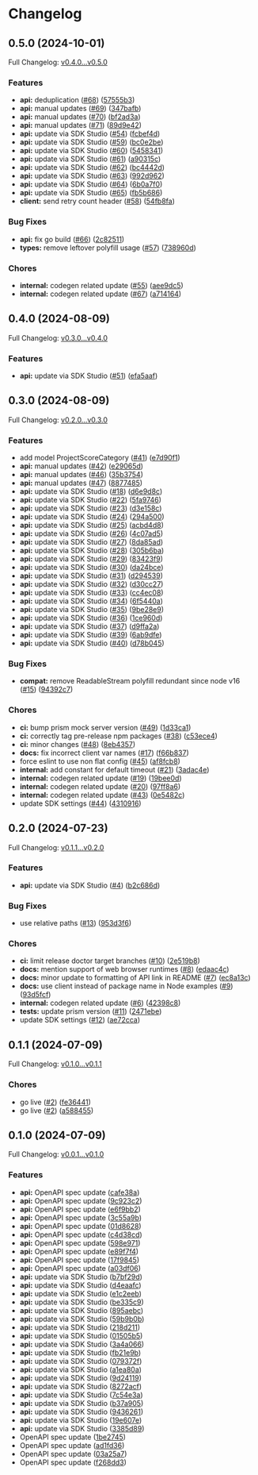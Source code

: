 # Changelog

## 0.5.0 (2024-10-01)

Full Changelog: [v0.4.0...v0.5.0](https://github.com/braintrustdata/braintrust-api-js/compare/v0.4.0...v0.5.0)

### Features

* **api:** deduplication ([#68](https://github.com/braintrustdata/braintrust-api-js/issues/68)) ([57555b3](https://github.com/braintrustdata/braintrust-api-js/commit/57555b3f058f2dc62f37dd7a2f99dae353b1e7ea))
* **api:** manual updates ([#69](https://github.com/braintrustdata/braintrust-api-js/issues/69)) ([347bafb](https://github.com/braintrustdata/braintrust-api-js/commit/347bafbbef26addb89fcedbe55a2e466411e9699))
* **api:** manual updates ([#70](https://github.com/braintrustdata/braintrust-api-js/issues/70)) ([bf2ad3a](https://github.com/braintrustdata/braintrust-api-js/commit/bf2ad3ae8bb87e1733d0304e49a5b668fa83fa99))
* **api:** manual updates ([#71](https://github.com/braintrustdata/braintrust-api-js/issues/71)) ([89d9e42](https://github.com/braintrustdata/braintrust-api-js/commit/89d9e42668dc222f4d413014ac61c16e7276b6aa))
* **api:** update via SDK Studio ([#54](https://github.com/braintrustdata/braintrust-api-js/issues/54)) ([fcbef4d](https://github.com/braintrustdata/braintrust-api-js/commit/fcbef4d36595f895ff0423c7628aa8c5c0bcf661))
* **api:** update via SDK Studio ([#59](https://github.com/braintrustdata/braintrust-api-js/issues/59)) ([bc0e2be](https://github.com/braintrustdata/braintrust-api-js/commit/bc0e2bef743b5ba594c26bccdda0570d7987f247))
* **api:** update via SDK Studio ([#60](https://github.com/braintrustdata/braintrust-api-js/issues/60)) ([5458341](https://github.com/braintrustdata/braintrust-api-js/commit/5458341006d1e7f5b074ac73bbc466688b263cee))
* **api:** update via SDK Studio ([#61](https://github.com/braintrustdata/braintrust-api-js/issues/61)) ([a90315c](https://github.com/braintrustdata/braintrust-api-js/commit/a90315c6e8400bdbb9abb990327cdd0b3e1b7f14))
* **api:** update via SDK Studio ([#62](https://github.com/braintrustdata/braintrust-api-js/issues/62)) ([bc4442d](https://github.com/braintrustdata/braintrust-api-js/commit/bc4442d4ba932076e72531b3d70e24d1f2b72d10))
* **api:** update via SDK Studio ([#63](https://github.com/braintrustdata/braintrust-api-js/issues/63)) ([992d962](https://github.com/braintrustdata/braintrust-api-js/commit/992d9625a0e8b343a550a2e2b0ba40537b7194a0))
* **api:** update via SDK Studio ([#64](https://github.com/braintrustdata/braintrust-api-js/issues/64)) ([6b0a7f0](https://github.com/braintrustdata/braintrust-api-js/commit/6b0a7f07666d268f9a61ed0b68594b060ab39810))
* **api:** update via SDK Studio ([#65](https://github.com/braintrustdata/braintrust-api-js/issues/65)) ([fb5b686](https://github.com/braintrustdata/braintrust-api-js/commit/fb5b6869ac65fb42feb98d0cf2cc2976f55f4e0f))
* **client:** send retry count header ([#58](https://github.com/braintrustdata/braintrust-api-js/issues/58)) ([54fb8fa](https://github.com/braintrustdata/braintrust-api-js/commit/54fb8fac2acc52c0c96d624a38b65bf1c7fd822f))


### Bug Fixes

* **api:** fix go build ([#66](https://github.com/braintrustdata/braintrust-api-js/issues/66)) ([2c82511](https://github.com/braintrustdata/braintrust-api-js/commit/2c82511928741533a53d113120c0fa07253d8d28))
* **types:** remove leftover polyfill usage ([#57](https://github.com/braintrustdata/braintrust-api-js/issues/57)) ([738960d](https://github.com/braintrustdata/braintrust-api-js/commit/738960dec3ed75528f6cfad2f9ae30a2b36a199b))


### Chores

* **internal:** codegen related update ([#55](https://github.com/braintrustdata/braintrust-api-js/issues/55)) ([aee9dc5](https://github.com/braintrustdata/braintrust-api-js/commit/aee9dc5817e8fa04a7e96db15b5d76f420c40c36))
* **internal:** codegen related update ([#67](https://github.com/braintrustdata/braintrust-api-js/issues/67)) ([a714164](https://github.com/braintrustdata/braintrust-api-js/commit/a7141646cdf72ed7e8972e364d40d3c89432c338))

## 0.4.0 (2024-08-09)

Full Changelog: [v0.3.0...v0.4.0](https://github.com/braintrustdata/braintrust-api-js/compare/v0.3.0...v0.4.0)

### Features

* **api:** update via SDK Studio ([#51](https://github.com/braintrustdata/braintrust-api-js/issues/51)) ([efa5aaf](https://github.com/braintrustdata/braintrust-api-js/commit/efa5aaf6ff3c1cbc88163e8ceb37a600453a42a0))

## 0.3.0 (2024-08-09)

Full Changelog: [v0.2.0...v0.3.0](https://github.com/braintrustdata/braintrust-api-js/compare/v0.2.0...v0.3.0)

### Features

* add model ProjectScoreCategory ([#41](https://github.com/braintrustdata/braintrust-api-js/issues/41)) ([e7d90f1](https://github.com/braintrustdata/braintrust-api-js/commit/e7d90f11b9b43fd720e183a76360c926ce17f794))
* **api:** manual updates ([#42](https://github.com/braintrustdata/braintrust-api-js/issues/42)) ([e29065d](https://github.com/braintrustdata/braintrust-api-js/commit/e29065d349585ab30d015ba3a35cdfc8603e209a))
* **api:** manual updates ([#46](https://github.com/braintrustdata/braintrust-api-js/issues/46)) ([35b3754](https://github.com/braintrustdata/braintrust-api-js/commit/35b37541580be60f308a09d25a7ebe8f7e97d360))
* **api:** manual updates ([#47](https://github.com/braintrustdata/braintrust-api-js/issues/47)) ([8877485](https://github.com/braintrustdata/braintrust-api-js/commit/88774851303d9576079c19d7cefaaf888516ac36))
* **api:** update via SDK Studio ([#18](https://github.com/braintrustdata/braintrust-api-js/issues/18)) ([d6e9d8c](https://github.com/braintrustdata/braintrust-api-js/commit/d6e9d8c2f02fe24d71c2ebc3cf1b10e9b9835d51))
* **api:** update via SDK Studio ([#22](https://github.com/braintrustdata/braintrust-api-js/issues/22)) ([5fa9746](https://github.com/braintrustdata/braintrust-api-js/commit/5fa974630cecb0a158b5e9d31aeefe9bfc570bc9))
* **api:** update via SDK Studio ([#23](https://github.com/braintrustdata/braintrust-api-js/issues/23)) ([d3e158c](https://github.com/braintrustdata/braintrust-api-js/commit/d3e158c121fee28ad59da641b31dadc73e875733))
* **api:** update via SDK Studio ([#24](https://github.com/braintrustdata/braintrust-api-js/issues/24)) ([294a500](https://github.com/braintrustdata/braintrust-api-js/commit/294a500315413d08ef7609e0363b266c885cbb90))
* **api:** update via SDK Studio ([#25](https://github.com/braintrustdata/braintrust-api-js/issues/25)) ([acbd4d8](https://github.com/braintrustdata/braintrust-api-js/commit/acbd4d81ebfe4f0d367f631909cb6d62bd66415a))
* **api:** update via SDK Studio ([#26](https://github.com/braintrustdata/braintrust-api-js/issues/26)) ([4c07ad5](https://github.com/braintrustdata/braintrust-api-js/commit/4c07ad54831a885854471be5c1e63069ee2f4ccc))
* **api:** update via SDK Studio ([#27](https://github.com/braintrustdata/braintrust-api-js/issues/27)) ([8da85ad](https://github.com/braintrustdata/braintrust-api-js/commit/8da85ad6ed293841c676b7a9845588f6ac17eaee))
* **api:** update via SDK Studio ([#28](https://github.com/braintrustdata/braintrust-api-js/issues/28)) ([305b6ba](https://github.com/braintrustdata/braintrust-api-js/commit/305b6bac40626f8eb0508316d314e4acb683e2b0))
* **api:** update via SDK Studio ([#29](https://github.com/braintrustdata/braintrust-api-js/issues/29)) ([83423f9](https://github.com/braintrustdata/braintrust-api-js/commit/83423f9a31a7c7b11ce1470fc98f189551f0832e))
* **api:** update via SDK Studio ([#30](https://github.com/braintrustdata/braintrust-api-js/issues/30)) ([da24bce](https://github.com/braintrustdata/braintrust-api-js/commit/da24bcecff82611da956cdc8fbb7168eb15fcb8b))
* **api:** update via SDK Studio ([#31](https://github.com/braintrustdata/braintrust-api-js/issues/31)) ([d294539](https://github.com/braintrustdata/braintrust-api-js/commit/d294539b047a2b4824f5ae7fdecd529c9505f934))
* **api:** update via SDK Studio ([#32](https://github.com/braintrustdata/braintrust-api-js/issues/32)) ([d30cc27](https://github.com/braintrustdata/braintrust-api-js/commit/d30cc27ea74dde83d97f91acb6f74d5aa2211b27))
* **api:** update via SDK Studio ([#33](https://github.com/braintrustdata/braintrust-api-js/issues/33)) ([cc4ec08](https://github.com/braintrustdata/braintrust-api-js/commit/cc4ec087d81287a830228f5918be1a118d619a86))
* **api:** update via SDK Studio ([#34](https://github.com/braintrustdata/braintrust-api-js/issues/34)) ([6f5440a](https://github.com/braintrustdata/braintrust-api-js/commit/6f5440a6d6f62969a9dc65003bf9d20bf241712b))
* **api:** update via SDK Studio ([#35](https://github.com/braintrustdata/braintrust-api-js/issues/35)) ([9be28e9](https://github.com/braintrustdata/braintrust-api-js/commit/9be28e92a84fc6bade86f628ba84c84929196793))
* **api:** update via SDK Studio ([#36](https://github.com/braintrustdata/braintrust-api-js/issues/36)) ([1ce960d](https://github.com/braintrustdata/braintrust-api-js/commit/1ce960d8c76ce059d724ea29280ffdd353b4d172))
* **api:** update via SDK Studio ([#37](https://github.com/braintrustdata/braintrust-api-js/issues/37)) ([d9ffa2a](https://github.com/braintrustdata/braintrust-api-js/commit/d9ffa2ad7b0f592439e6f75b9308046497b3ea4b))
* **api:** update via SDK Studio ([#39](https://github.com/braintrustdata/braintrust-api-js/issues/39)) ([6ab9dfe](https://github.com/braintrustdata/braintrust-api-js/commit/6ab9dfec88c3f62059f6799e76676cfde24ac2ea))
* **api:** update via SDK Studio ([#40](https://github.com/braintrustdata/braintrust-api-js/issues/40)) ([d78b045](https://github.com/braintrustdata/braintrust-api-js/commit/d78b045e1fcacca64f488af83951fc74d00eaad5))


### Bug Fixes

* **compat:** remove ReadableStream polyfill redundant since node v16 ([#15](https://github.com/braintrustdata/braintrust-api-js/issues/15)) ([94392c7](https://github.com/braintrustdata/braintrust-api-js/commit/94392c78666c8585cbaa70a23b5786b09c1b60e4))


### Chores

* **ci:** bump prism mock server version ([#49](https://github.com/braintrustdata/braintrust-api-js/issues/49)) ([1d33ca1](https://github.com/braintrustdata/braintrust-api-js/commit/1d33ca1adf7ca8780091e1a9b220a30f9f07e3e0))
* **ci:** correctly tag pre-release npm packages ([#38](https://github.com/braintrustdata/braintrust-api-js/issues/38)) ([c53ece4](https://github.com/braintrustdata/braintrust-api-js/commit/c53ece496e172065aa87fb197aef8348431def11))
* **ci:** minor changes ([#48](https://github.com/braintrustdata/braintrust-api-js/issues/48)) ([8eb4357](https://github.com/braintrustdata/braintrust-api-js/commit/8eb4357348470e37f03660c8ae37e906a9e94099))
* **docs:** fix incorrect client var names ([#17](https://github.com/braintrustdata/braintrust-api-js/issues/17)) ([f66b837](https://github.com/braintrustdata/braintrust-api-js/commit/f66b837370bf3e61c59220752d166594ef69ecdd))
* force eslint to use non flat config ([#45](https://github.com/braintrustdata/braintrust-api-js/issues/45)) ([af8fcb8](https://github.com/braintrustdata/braintrust-api-js/commit/af8fcb8230871d1768f377e9e778e46ddd74b71a))
* **internal:** add constant for default timeout ([#21](https://github.com/braintrustdata/braintrust-api-js/issues/21)) ([3adac4e](https://github.com/braintrustdata/braintrust-api-js/commit/3adac4efca9fd88a35f75ca7ae20d914e7f942a7))
* **internal:** codegen related update ([#19](https://github.com/braintrustdata/braintrust-api-js/issues/19)) ([19bee0d](https://github.com/braintrustdata/braintrust-api-js/commit/19bee0d0895712d555b9625c0fe9ebba977cc5c3))
* **internal:** codegen related update ([#20](https://github.com/braintrustdata/braintrust-api-js/issues/20)) ([97ff8a6](https://github.com/braintrustdata/braintrust-api-js/commit/97ff8a62cfdca133d7b973fc7f7ef09071b26f01))
* **internal:** codegen related update ([#43](https://github.com/braintrustdata/braintrust-api-js/issues/43)) ([0e5482c](https://github.com/braintrustdata/braintrust-api-js/commit/0e5482cb87597b853d8f43219233cd6b3b1f2d59))
* update SDK settings ([#44](https://github.com/braintrustdata/braintrust-api-js/issues/44)) ([4310916](https://github.com/braintrustdata/braintrust-api-js/commit/4310916cd70c072fa2cdd25c4043de897a0a216b))

## 0.2.0 (2024-07-23)

Full Changelog: [v0.1.1...v0.2.0](https://github.com/braintrustdata/braintrust-api-js/compare/v0.1.1...v0.2.0)

### Features

* **api:** update via SDK Studio ([#4](https://github.com/braintrustdata/braintrust-api-js/issues/4)) ([b2c686d](https://github.com/braintrustdata/braintrust-api-js/commit/b2c686d7ff7b2e5f0660a0caeb3ea1c2d1cce49e))


### Bug Fixes

* use relative paths ([#13](https://github.com/braintrustdata/braintrust-api-js/issues/13)) ([953d3f6](https://github.com/braintrustdata/braintrust-api-js/commit/953d3f6113ebdfa4cc1520ded1abb5f91e931848))


### Chores

* **ci:** limit release doctor target branches ([#10](https://github.com/braintrustdata/braintrust-api-js/issues/10)) ([2e519b8](https://github.com/braintrustdata/braintrust-api-js/commit/2e519b841262ce8687f501e0c30f0b0bc125de96))
* **docs:** mention support of web browser runtimes ([#8](https://github.com/braintrustdata/braintrust-api-js/issues/8)) ([edaac4c](https://github.com/braintrustdata/braintrust-api-js/commit/edaac4c4834af2141eb16bb7f0b4104c63a61352))
* **docs:** minor update to formatting of API link in README ([#7](https://github.com/braintrustdata/braintrust-api-js/issues/7)) ([ec8a13c](https://github.com/braintrustdata/braintrust-api-js/commit/ec8a13ced7642484d444713d1509e50a61750322))
* **docs:** use client instead of package name in Node examples ([#9](https://github.com/braintrustdata/braintrust-api-js/issues/9)) ([93d5fcf](https://github.com/braintrustdata/braintrust-api-js/commit/93d5fcf9edb31e8cede03919c24ffacdf77a92d5))
* **internal:** codegen related update ([#6](https://github.com/braintrustdata/braintrust-api-js/issues/6)) ([42398c8](https://github.com/braintrustdata/braintrust-api-js/commit/42398c8a00a050884465efd4fa2fed74621a7529))
* **tests:** update prism version ([#11](https://github.com/braintrustdata/braintrust-api-js/issues/11)) ([2471ebe](https://github.com/braintrustdata/braintrust-api-js/commit/2471ebe15c73825f03f800f3c236c4f3cd51c17a))
* update SDK settings ([#12](https://github.com/braintrustdata/braintrust-api-js/issues/12)) ([ae72cca](https://github.com/braintrustdata/braintrust-api-js/commit/ae72cca49452da41930741ee323860cc909f18d9))

## 0.1.1 (2024-07-09)

Full Changelog: [v0.1.0...v0.1.1](https://github.com/braintrustdata/braintrust-api-js/compare/v0.1.0...v0.1.1)

### Chores

* go live ([#2](https://github.com/braintrustdata/braintrust-api-js/issues/2)) ([fe36441](https://github.com/braintrustdata/braintrust-api-js/commit/fe364416c6e05e2f1e730117a85daa9d489ed5f2))
* go live ([#2](https://github.com/braintrustdata/braintrust-api-js/issues/2)) ([a588455](https://github.com/braintrustdata/braintrust-api-js/commit/a58845510c1f4af5b7416f2adf8a1445279ddbbc))

## 0.1.0 (2024-07-09)

Full Changelog: [v0.0.1...v0.1.0](https://github.com/braintrustdata/braintrust-node/compare/v0.0.1...v0.1.0)

### Features

* **api:** OpenAPI spec update ([cafe38a](https://github.com/braintrustdata/braintrust-node/commit/cafe38a62b038d5436323f3db8bff7841421af6b))
* **api:** OpenAPI spec update ([9c923c2](https://github.com/braintrustdata/braintrust-node/commit/9c923c21230ddaa4be4ac7801c70d37002872e9a))
* **api:** OpenAPI spec update ([e6f9bb2](https://github.com/braintrustdata/braintrust-node/commit/e6f9bb287b07c2833e24e63055a53aeeed7fa6cd))
* **api:** OpenAPI spec update ([3c55a9b](https://github.com/braintrustdata/braintrust-node/commit/3c55a9b5b7b38c056a78c565a20582706740b8ee))
* **api:** OpenAPI spec update ([01d8628](https://github.com/braintrustdata/braintrust-node/commit/01d86282afe1bc58ebb987ae65a96669b24d3247))
* **api:** OpenAPI spec update ([c4d38cd](https://github.com/braintrustdata/braintrust-node/commit/c4d38cd695821c19aa8148f1f36cb15ee6c608eb))
* **api:** OpenAPI spec update ([598e971](https://github.com/braintrustdata/braintrust-node/commit/598e971c6dcf4cca31e6bd4839fde302d219ebe5))
* **api:** OpenAPI spec update ([e89f7f4](https://github.com/braintrustdata/braintrust-node/commit/e89f7f445a0ac2fa62b6789e7934f25f6d7c482a))
* **api:** OpenAPI spec update ([17f9845](https://github.com/braintrustdata/braintrust-node/commit/17f984532de37a2d843b2a330ec01d9e34dbfee8))
* **api:** OpenAPI spec update ([a03df06](https://github.com/braintrustdata/braintrust-node/commit/a03df06ced09d5bf857ee4e623ec7d093627783e))
* **api:** update via SDK Studio ([b7bf29d](https://github.com/braintrustdata/braintrust-node/commit/b7bf29da36139dc4b35f65220cd56731c22ef10e))
* **api:** update via SDK Studio ([d4eaafc](https://github.com/braintrustdata/braintrust-node/commit/d4eaafc4afeebeec65b29dfde64d996df0b7e089))
* **api:** update via SDK Studio ([e1c2eeb](https://github.com/braintrustdata/braintrust-node/commit/e1c2eeb60ab039811e64b0cfcd6001626bc8275b))
* **api:** update via SDK Studio ([be335c9](https://github.com/braintrustdata/braintrust-node/commit/be335c9d41448b58ce78562795bf2c8f0c0ab488))
* **api:** update via SDK Studio ([895aebc](https://github.com/braintrustdata/braintrust-node/commit/895aebcc98852fccddc4c697a9b92a54b94ca7a6))
* **api:** update via SDK Studio ([59b9b0b](https://github.com/braintrustdata/braintrust-node/commit/59b9b0b32aa731bfe7867594218a18f47bbf8e54))
* **api:** update via SDK Studio ([218d211](https://github.com/braintrustdata/braintrust-node/commit/218d211732d896995a21db4198d0076f53717105))
* **api:** update via SDK Studio ([01505b5](https://github.com/braintrustdata/braintrust-node/commit/01505b5b872a18bc667ff0618dabaf3fe98b9340))
* **api:** update via SDK Studio ([3a4a066](https://github.com/braintrustdata/braintrust-node/commit/3a4a06663620444750075e2105f887bd94fc236a))
* **api:** update via SDK Studio ([fb21e9b](https://github.com/braintrustdata/braintrust-node/commit/fb21e9bb1036cfffb53884fba0a5b4a293a3da16))
* **api:** update via SDK Studio ([079372f](https://github.com/braintrustdata/braintrust-node/commit/079372f76612ee3f86e308f947af8fdec4a960b8))
* **api:** update via SDK Studio ([a1ea80a](https://github.com/braintrustdata/braintrust-node/commit/a1ea80a1c5c3503045110d93449a0fce7f14b2f0))
* **api:** update via SDK Studio ([9d24119](https://github.com/braintrustdata/braintrust-node/commit/9d2411993bee28d599f6ac1046c04bb389c9369e))
* **api:** update via SDK Studio ([8272acf](https://github.com/braintrustdata/braintrust-node/commit/8272acfcd5ec27db98360758f2d0e97c928ce8be))
* **api:** update via SDK Studio ([7c54e3a](https://github.com/braintrustdata/braintrust-node/commit/7c54e3aedb3746b62404c47de80ddc86a4a82479))
* **api:** update via SDK Studio ([b37a905](https://github.com/braintrustdata/braintrust-node/commit/b37a905f5cbea9dfa96b3f2eea4184fdd2d779a4))
* **api:** update via SDK Studio ([9436261](https://github.com/braintrustdata/braintrust-node/commit/94362615f341fda4614c24413e456e32a5dcb755))
* **api:** update via SDK Studio ([19e607e](https://github.com/braintrustdata/braintrust-node/commit/19e607e81f863f67bc5a32fb8f00dc91ca8571bb))
* **api:** update via SDK Studio ([3385d89](https://github.com/braintrustdata/braintrust-node/commit/3385d89ba3566884943f18764d0932b4b0fee178))
* OpenAPI spec update ([1be2745](https://github.com/braintrustdata/braintrust-node/commit/1be27455e06896845c10148766156da13bb23eb9))
* OpenAPI spec update ([ad1fd36](https://github.com/braintrustdata/braintrust-node/commit/ad1fd36e4226ecb52ca01dfc67130b30e5505978))
* OpenAPI spec update ([03a25a7](https://github.com/braintrustdata/braintrust-node/commit/03a25a7e468eb0092a573f9576e402d65e89334f))
* OpenAPI spec update ([f268dd3](https://github.com/braintrustdata/braintrust-node/commit/f268dd359ef39ec08daca846df2db15d753f879a))
